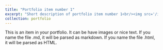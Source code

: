 ```yaml
---
title: "Portfolio item number 1"
excerpt: "Short description of portfolio item number 1<br/><img src='/images/cable11.JPG' width='60%'>"
collection: portfolio
---
```


This is an item in your portfolio. It can be have images or nice text. If you name the file .md, it will be parsed as markdown. If you name the file .html, it will be parsed as HTML. 
